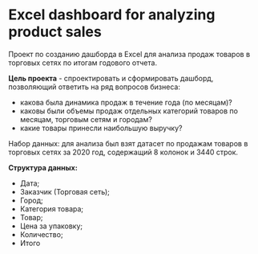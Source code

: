 # Excel dashboard for analyzing product sales
Проект по созданию дашборда в Excel для анализа продаж товаров в торговых сетях по итогам годового отчета.

__Цель проекта__ - спроектировать и сформировать дашборд, позволяющий ответить на ряд вопросов бизнеса:
- какова была динамика продаж в течение года (по месяцам)?
- каковы были объемы продаж отдельных категорий товаров по месяцам, торговым сетям и городам?
- какие товары принесли наибольшую выручку?

Набор данных: для анализа был взят датасет по продажам товаров в торговых сетях за 2020 год, содержащий 8 колонок и 3440 строк.

__Структура данных:__
- Дата;
- Заказчик (Торговая сеть);
- Город;
- Категория товара;
- Товар;
- Цена за упаковку;
- Количество;
- Итого
